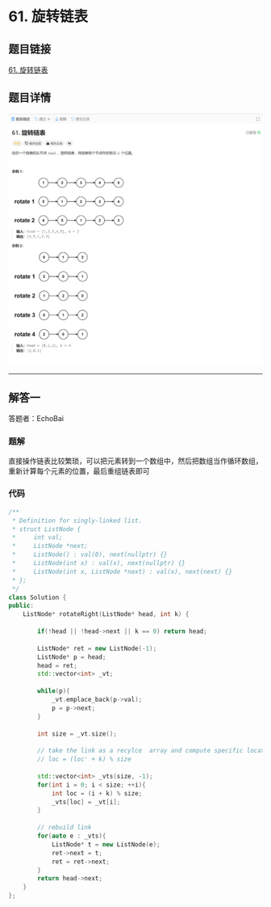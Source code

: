 # 61. 旋转链表
## 题目链接  
[61. 旋转链表](https://leetcode.cn/problems/rotate-list/description/)
## 题目详情
![题目图片](Img/61.png)

***
## 解答一
答题者：EchoBai

### 题解
直接操作链表比较繁琐，可以把元素转到一个数组中，然后把数组当作循环数组，重新计算每个元素的位置，最后重组链表即可

### 代码
``` cpp
/**
 * Definition for singly-linked list.
 * struct ListNode {
 *     int val;
 *     ListNode *next;
 *     ListNode() : val(0), next(nullptr) {}
 *     ListNode(int x) : val(x), next(nullptr) {}
 *     ListNode(int x, ListNode *next) : val(x), next(next) {}
 * };
 */
class Solution {
public:
    ListNode* rotateRight(ListNode* head, int k) {

        if(!head || !head->next || k == 0) return head;

        ListNode* ret = new ListNode(-1);
        ListNode* p = head;
        head = ret;
        std::vector<int> _vt;

        while(p){
            _vt.emplace_back(p->val);
            p = p->next;
        }

        int size = _vt.size();

        // take the link as a recylce  array and compute specific location
        // loc = (loc' + k) % size 

        std::vector<int> _vts(size, -1);
        for(int i = 0; i < size; ++i){
            int loc = (i + k) % size;
            _vts[loc] = _vt[i];
        }

        // rebuild link
        for(auto e : _vts){
            ListNode* t = new ListNode(e);
            ret->next = t;
            ret = ret->next;
        }
        return head->next;
    }
};
```
